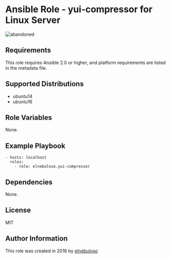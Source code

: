 # Ansible Role - yui-compressor for Linux Server

![abandoned](https://img.shields.io/badge/project-abandoned-red)

## Requirements

This role requires Ansible 2.0 or higher, and platform requirements are listed in the metadata file.

## Supported Distributions

- ubuntu14
- ubuntu16

## Role Variables

None.

## Example Playbook

```
- hosts: localhost
  roles:
    - role: elnebuloso.yui-compressor
```

## Dependencies

None.

##  License

MIT

##  Author Information

This role was created in 2016 by [elnebuloso](https://github.com/elnebuloso/)